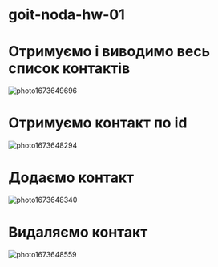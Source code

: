 # goit-noda-hw-01


# Отримуємо і виводимо весь список контактів
![photo1673649696](https://user-images.githubusercontent.com/102248912/212432442-e8dac574-bad9-4bb8-95ca-1640b7bc3391.jpeg)
# Отримуємо контакт по id
![photo1673648294](https://user-images.githubusercontent.com/102248912/212431679-95eeca79-06d9-4b57-8db1-ac71d98c50ea.jpeg)
# Додаємо контакт
![photo1673648340](https://user-images.githubusercontent.com/102248912/212431659-29c23b3b-5024-48b2-8be7-33f8d0cec79e.jpeg)
# Видаляємо контакт
![photo1673648559](https://user-images.githubusercontent.com/102248912/212431480-390b8a3e-56ba-4362-998f-da13b3404572.jpeg)





